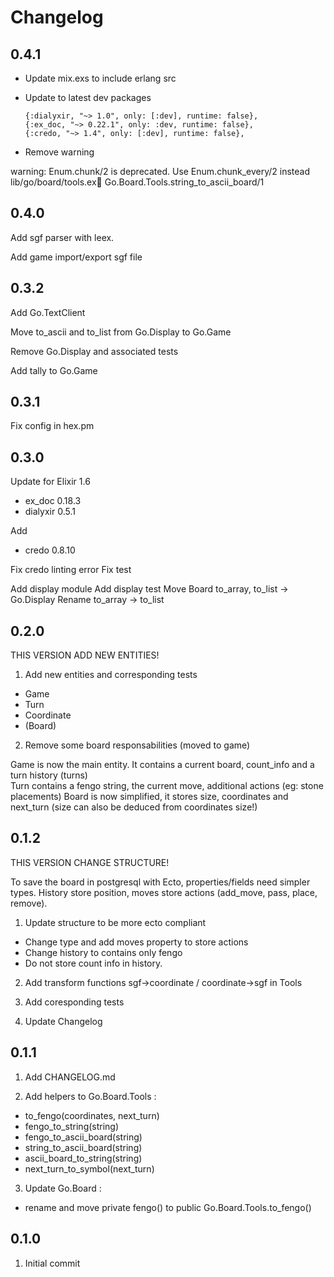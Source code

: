 # Changelog

## 0.4.1

* Update mix.exs to include erlang src
* Update to latest dev packages

      {:dialyxir, "~> 1.0", only: [:dev], runtime: false},
      {:ex_doc, "~> 0.22.1", only: :dev, runtime: false},
      {:credo, "~> 1.4", only: [:dev], runtime: false},

* Remove warning

warning: Enum.chunk/2 is deprecated. Use Enum.chunk_every/2 instead
  lib/go/board/tools.ex:100: Go.Board.Tools.string_to_ascii_board/1
      
## 0.4.0

Add sgf parser with leex.

Add game import/export sgf file

## 0.3.2

Add Go.TextClient

Move to_ascii and to_list from Go.Display to Go.Game

Remove Go.Display and associated tests

Add tally to Go.Game

## 0.3.1

Fix config in hex.pm

## 0.3.0

Update for Elixir 1.6

* ex_doc 0.18.3
* dialyxir 0.5.1

Add 

* credo 0.8.10

Fix credo linting error
Fix test

Add display module
Add display test
Move Board to_array, to_list -> Go.Display
Rename to_array -> to_list

## 0.2.0

THIS VERSION ADD NEW ENTITIES!

1. Add new entities and corresponding tests
  * Game
  * Turn
  * Coordinate
  * (Board)

2. Remove some board responsabilities (moved to game)

Game is now the main entity. It contains a current board, count_info and a turn history (turns)  
Turn contains a fengo string, the current move, additional actions (eg: stone placements)
Board is now simplified, it stores size, coordinates and next_turn
(size can also be deduced from coordinates size!)

## 0.1.2

THIS VERSION CHANGE STRUCTURE! 

To save the board in postgresql with Ecto, properties/fields need simpler types.
History store position, moves store actions (add_move, pass, place, remove).

1. Update structure to be more ecto compliant
  * Change type and add moves property to store actions 
  * Change history to contains only fengo
  * Do not store count info in history.

2. Add transform functions sgf->coordinate / coordinate->sgf in Tools

3. Add coresponding tests

4. Update Changelog

## 0.1.1

1. Add CHANGELOG.md

2. Add helpers to Go.Board.Tools :
  * to_fengo(coordinates, next_turn) 
  * fengo_to_string(string) 
  * fengo_to_ascii_board(string)
  * string_to_ascii_board(string)
  * ascii_board_to_string(string) 
  * next_turn_to_symbol(next_turn)

3. Update Go.Board :
  * rename and move private fengo() to public Go.Board.Tools.to_fengo()

## 0.1.0

1. Initial commit
